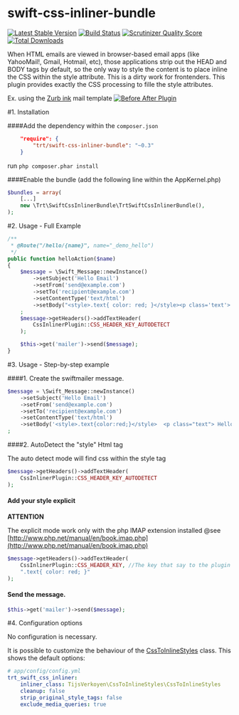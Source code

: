 swift-css-inliner-bundle
========================
[![Latest Stable Version](https://poser.pugx.org/trt/swift-css-inliner-bundle/v/stable.png)](https://packagist.org/packages/trt/swift-css-inliner-bundle)
[![Build Status](https://travis-ci.org/toretto460/swift-css-inliner-bundle.png)](https://travis-ci.org/toretto460/swift-css-inliner-bundle)
[![Scrutinizer Quality Score](https://scrutinizer-ci.com/g/toretto460/swift-css-inliner-bundle/badges/quality-score.png?s=7e5a05fb9346c1443c8235eca5376bbf31553b3d)](https://scrutinizer-ci.com/g/toretto460/swift-css-inliner-bundle/)
[![Total Downloads](https://poser.pugx.org/trt/swift-css-inliner-bundle/downloads)](https://packagist.org/packages/trt/swift-css-inliner-bundle)

When HTML emails are viewed in browser-based email apps (like YahooMail!, Gmail, Hotmail, etc), those applications strip out the HEAD and BODY tags by default, so the only way to style the content is to place inline the CSS within the style attribute.
This is a dirty work for frontenders.
This plugin provides exactly the CSS processing to fille the style attributes.


Ex. using the [Zurb ink](http://zurb.com/ink/) mail template
[![Before After Plugin](https://dl.dropboxusercontent.com/u/49536335/before-after.png)](https://dl.dropboxusercontent.com/u/49536335/before-after.png)

#1. Installation

####Add the dependency within the ```composer.json```

```json
    "require": {
        "trt/swift-css-inliner-bundle": "~0.3"
    }
```

run `php composer.phar install`

####Enable the bundle (add the following line within the AppKernel.php)

```php
$bundles = array(
    [...]
    new \Trt\SwiftCssInlinerBundle\TrtSwiftCssInlinerBundle(),
);
```

#2. Usage - Full Example

```php
/**
 * @Route("/hello/{name}", name="_demo_hello")
 */
public function helloAction($name)
{
    $message = \Swift_Message::newInstance()
        ->setSubject('Hello Email')
        ->setFrom('send@example.com')
        ->setTo('recipient@example.com')
        ->setContentType('text/html')
        ->setBody("<style>.text{ color: red; }</style><p class='text'> $name </p>")
    ;
    $message->getHeaders()->addTextHeader(
        CssInlinerPlugin::CSS_HEADER_KEY_AUTODETECT
    );

    $this->get('mailer')->send($message);
}
```

#3. Usage - Step-by-step example

####1. Create the swiftmailer message.

```php
$message = \Swift_Message::newInstance()
    ->setSubject('Hello Email')
    ->setFrom('send@example.com')
    ->setTo('recipient@example.com')
    ->setContentType('text/html')
    ->setBody('<style>.text{color:red;}</style>  <p class="text"> Hello </p>')
;
```

####2. AutoDetect the "style" Html tag

The auto detect mode will find css within the style tag 

```php
$message->getHeaders()->addTextHeader(
    CssInlinerPlugin::CSS_HEADER_KEY_AUTODETECT
);
```

#### Add your style explicit

**ATTENTION**

The explicit mode work only with the php IMAP extension installed
@see [http://www.php.net/manual/en/book.imap.php](http://www.php.net/manual/en/book.imap.php)

```php
$message->getHeaders()->addTextHeader(
    CssInlinerPlugin::CSS_HEADER_KEY, //The key that say to the plugin "Apply this CSS"
    ".text{ color: red; }"
);
```

#### Send the message.

``` php
$this->get('mailer')->send($message);
```

#4. Configuration options

No configuration is necessary.

It is possible to customize the behaviour of the [CssToInlineStyles](https://github.com/tijsverkoyen/CssToInlineStyles) class. This shows the default options:

``` yaml
# app/config/config.yml
trt_swift_css_inliner:
    inliner_class: TijsVerkoyen\CssToInlineStyles\CssToInlineStyles
    cleanup: false
    strip_original_style_tags: false
    exclude_media_queries: true
```
